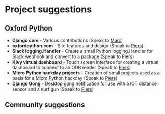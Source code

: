 # Project suggestions

## Oxford Python
* **Django core** - Various contributions (Speak to [Marc](https://twitter.com/mjtamlyn "https://twitter.com/mjtamlyn"))
* **oxfordpython.com** - Site features and design (Speak to [Piers](https://twitter.com/campervancoder "https://twitter.com/campervancoder"))
* **Slack logging.Handler** - Create a small Python logging.Handler for Slack webhook and convert to a package (Speak to [Piers](https://twitter.com/campervancoder "https://twitter.com/campervancoder"))
* **Kivy virtual dashboard** - Touch screen interface for creating a virtual dashboard to connect to an ODB reader (Speak to [Piers](https://twitter.com/campervancoder "https://twitter.com/campervancoder"))
* **Micro Python hackday projects** - Creation of small projects used as a basis for a Micro Python hackday (Speak to [Piers](https://twitter.com/campervancoder "https://twitter.com/campervancoder"))
* **Django Gong** - Desktop gong notification for use with a IOT distance sensor and a nurf gun (Speak to [Piers](https://twitter.com/campervancoder "https://twitter.com/campervancoder"))

## Community suggestions

